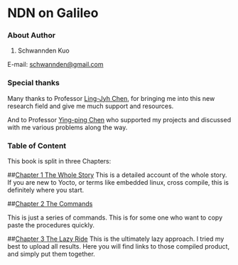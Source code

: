 NDN on Galileo
=======


### About Author
1. Schwannden Kuo

E-mail: schwannden@gmail.com

### Special thanks
Many thanks to
Professor [Ling-Jyh Chen](https://sites.google.com/site/cclljj/), for bringing me into this new research field and give me much support and resources.

And to Professor [Ying-ping Chen](http://ypchen.tw) who supported my projects and discussed with me various problems along the way.

### Table of Content
This book is split in three Chapters:

##[Chapter 1 The Whole Story](chapter1.md)
This is a detailed account of the whole story.
If you are new to Yocto, or terms like embedded linux, cross compile, this is definitely where you start.

##[Chapter 2 The Commands](chapter2.md)

This is just a series of commands. This is for some one who want to copy paste the procedures quickly.

##[Chapter 3 The Lazy Ride](chapter3.md)
This is the ultimately lazy approach.
I tried my best to upload all results. Here you will find links to those compiled product, and simply put them together.
